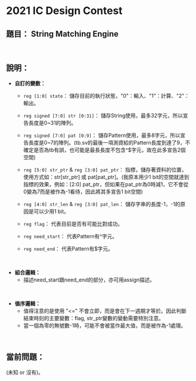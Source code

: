 # 2021 IC Design Contest

## <b>題目：</b> String Matching Engine

<br>


## <b>說明：</b>

- <b>自訂的變數：</b>
    - ``` reg [1:0] state ```：
        儲存目前的執行狀態，"0"：輸入、"1"：計算、"2"：輸出。

    - ``` reg signed [7:0] str [0:31] ```：
        儲存String使用，最多32字元，所以宣告長度是0~31的陣列。

    - ``` reg signed [7:0] pat [0:9] ```：
        儲存Pattern使用，最多8字元，所以宣告長度是0~7的陣列。(tb.sv的最後一項測資給的Pattern長度到達了9，不確定是否為tb有誤，也可能是最長長度不包含^$字元，故在此多宣告2個空間)

    - ``` reg [5:0] str_ptr ``` & ``` reg [3:0] pat_ptr ```：
        指標，儲存著資料的位置，使用方式如：str[str_ptr] 或 pat[pat_ptr]。(我原本用少1 bit的空間就達到指標的效果，例如：[2:0] pat_ptr，但如果在pat_ptr為0時減1，它不會從0變為7而是被作為-1看待，因此將其多宣告1 bit空間)

    - ``` reg [4:0] str_len ``` & ``` reg [3:0] pat_len ```：
        儲存字串的長度-1，-1的原因是可以少用1 bit。

    - ``` reg flag ```：
        代表目前是否有可能比對成功。

    - ``` reg need_start ```：
        代表Pattern有^字元。
    
    - ``` reg need_end ```：
        代表Pattern有$字元。

<br>

- <b>組合邏輯：</b>
    - 描述need_start跟need_end的部分，亦可用assign描述。

<br>

- <b>循序邏輯：</b>
    - 值得注意的是使用 "<=" 不會立即，而是會在下一週期才等於。因此判斷結束時刻的主要變數：flag, str_ptr變數的變動需要特別注意。
    - 當一個為零的無號數-1時，可能不會被當作最大值，而是被作為-1處理。

<br>


## <b>當前問題：</b>
(未知 or 沒有)。
